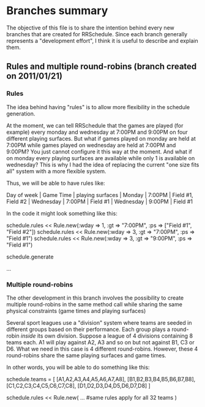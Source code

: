 # Branches summary

The objective of this file is to share the intention behind every new branches that are created for RRSchedule. Since each branch
generally represents a "development effort", I think it is useful to describe and explain them.

## Rules and multiple round-robins (branch created on 2011/01/21)

### Rules

The idea behind having "rules" is to allow more flexibility in the schedule generation.

At the moment, we can tell RRSchedule that the games are played (for example) every monday and wednesday at 7:00PM and 9:00PM on four different
playing surfaces. But what if games played on monday are held at 7:00PM while games played on wednesday are held at 7:00PM and 9:00PM?
You just cannot configure it this way at the moment. And what if on monday every playing surfaces are available while only 1 is available on wednesday?
This is why I had the idea of replacing the current "one size fits all" system with a more flexible system.

Thus, we will be able to have rules like:

  Day of week | Game Time | playing surfaces   |
  Monday      | 7:00PM    | Field #1, Field #2 |
  Wednesday   | 7:00PM    | Field #1           |
  Wednesday   | 9:00PM    | Field #1

In the code it might look something like this:

  schedule.rules << Rule.new(:wday => 1, :gt => "7:00PM", :ps => ["Field #1", "Field #2"])
  schedule.rules << Rule.new(:wday => 3, :gt => "7:00PM", :ps => "Field #1")
  schedule.rules << Rule.new(:wday => 3, :gt => "9:00PM", :ps => "Field #1")

  schedule.generate

  ...

### Multiple round-robins

The other development in this branch involves the possibility to create multiple round-robins in the same method call while sharing the same
physical constraints (game times and playing surfaces)

Several sport leagues use a "division" system where teams are seeded in different groups based on their performance. Each group plays
a round-robin *inside* its own division. Suppose a league of 4 divisions containing 8 teams each. A1 will play against A2, A3 and so on but not
against B1, C3 or D6. What we need in this case is 4 different round-robins. However, these 4 round-robins share the same playing surfaces and
game times.

In other words, you will be able to do something like this:

  schedule.teams = [
    [A1,A2,A3,A4,A5,A6,A7,A8],
    [B1,B2,B3,B4,B5,B6,B7,B8],
    [C1,C2,C3,C4,C5,C6,C7,C8],
    [D1,D2,D3,D4,D5,D6,D7,D8]
  ]

  schedule.rules << Rule.new(
    ... #same rules apply for all 32 teams
  )
